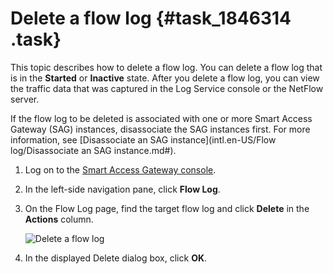 # Delete a flow log {#task_1846314 .task}

This topic describes how to delete a flow log. You can delete a flow log that is in the **Started** or **Inactive** state. After you delete a flow log, you can view the traffic data that was captured in the Log Service console or the NetFlow server.

If the flow log to be deleted is associated with one or more Smart Access Gateway \(SAG\) instances, disassociate the SAG instances first. For more information, see [Disassociate an SAG instance](intl.en-US/Flow log/Disassociate an SAG instance.md#).

1.  Log on to the [Smart Access Gateway console](https://smartag.console.aliyun.com).
2.  In the left-side navigation pane, click **Flow Log**.
3.  On the Flow Log page, find the target flow log and click **Delete** in the **Actions** column. 

    ![Delete a flow log](http://static-aliyun-doc.oss-cn-hangzhou.aliyuncs.com/assets/img/1463206/156879571357153_en-US.png)

4.  In the displayed Delete dialog box, click **OK**.

